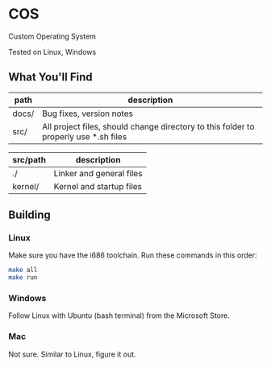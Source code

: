 # COS

Custom Operating System

Tested on Linux, Windows

## What You'll Find

| path | description |
|-|-|
| docs/ | Bug fixes, version notes |
| src/ | All project files, should change directory to this folder to properly use \*.sh files |

| src/path | description |
|-|-|
| ./ | Linker and general files |
| kernel/ | Kernel and startup files |

## Building

### Linux

Make sure you have the i686 toolchain. Run these commands in this order:

```bash
make all
make run
```

### Windows

Follow Linux with Ubuntu (bash terminal) from the Microsoft Store.

### Mac

Not sure. Similar to Linux, figure it out.
